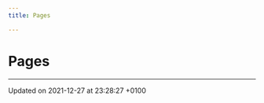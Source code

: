 ```yaml
---
title: Pages

---
```


# Pages







-------------------------------

Updated on 2021-12-27 at 23:28:27 +0100

